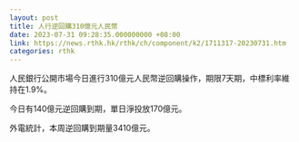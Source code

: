```yaml
---
layout: post
title: 人行逆回購310億元人民幣
date: 2023-07-31 09:28:35.000000000 +08:00
link: https://news.rthk.hk/rthk/ch/component/k2/1711317-20230731.htm
categories: rthk
---
```


人民銀行公開市場今日進行310億元人民幣逆回購操作，期限7天期，中標利率維持在1.9%。

今日有140億元逆回購到期，單日淨投放170億元。

外電統計，本周逆回購到期量3410億元。
